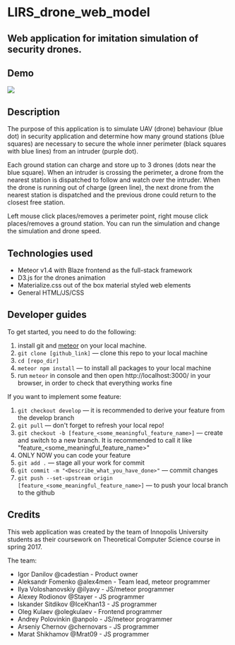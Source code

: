# LIRS_drone_web_model
Web application for imitation simulation of security drones.
---
## Demo
![](demo.gif)

## Description

The purpose of this application is to simulate UAV (drone) behaviour (blue dot) in security application and determine how many ground stations (blue squares) are necessary to secure the whole inner perimeter (black squares with blue lines) from an intruder (purple dot). 

Each ground station can charge and store up to 3 drones (dots near the blue square). When an intruder is crossing the perimeter, a drone from the nearest station is dispatched to follow and watch over the intruder. When the drone is running out of charge (green line), the next drone from the nearest station is dispatched and the previous drone could return to the closest free station.

Left mouse click places/removes a perimeter point, right mouse click places/removes a ground station. You can run the simulation and change the simulation and drone speed.

## Technologies used

- Meteor v1.4 with Blaze frontend as the full-stack framework
- D3.js for the drones animation
- Materialize.css out of the box material styled web elements
- General HTML/JS/CSS

## Developer guides

To get started, you need to do the following:
1. install git and [meteor](http://meteor.com) on your local machine.
2. `git clone [github_link]` — clone this repo to your local machine
3. `cd [repo_dir]`
4. `meteor npm install` — to install all packages to your local machine
5. run `meteor` in console and then open http://localhost:3000/ in your browser, in order to check that everything works fine

If you want to implement some feature:
1. `git checkout develop` — it is recommended to derive your feature from the develop branch
2. `git pull` — don't forget to refresh your local repo!
3. `git checkout -b [feature_<some_meaningful_feature_name>]` — create and switch to a new branch. It is recommended to call it like "feature_<some_meaningful_feature_name>"
4. ONLY NOW you can code your feature
5. `git add .` — stage all your work for commit
6. `git commit -m "<Describe_what_you_have_done>"` — commit changes
7. `git push --set-upstream origin [feature_<some_meaningful_feature_name>]` — to push your local branch to the github

## Credits

This web application was created by the team of Innopolis University students as their coursework on Theoretical Computer Science course in spring 2017.

The team:
- Igor Danilov @cadestian - Product owner
- Aleksandr Fomenko @alex4men - Team lead, meteor programmer
- Ilya Voloshanovskiy @ilyavy - JS/meteor programmer
- Alexey Rodionov @Stayer - JS programmer
- Iskander Sitdikov @IceKhan13 -  JS programmer
- Oleg Kulaev @olegkulaev - Frontend programmer
- Andrey Polovinkin @anpolo - JS/meteor programmer
- Arseniy Chernov @chernovars - JS programmer
- Marat Shikhamov @Mrat09 - JS programmer
